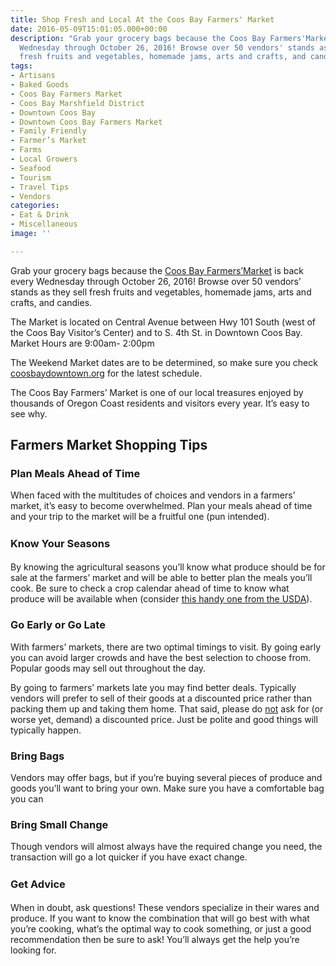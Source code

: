 ```yaml
---
title: Shop Fresh and Local At the Coos Bay Farmers' Market
date: 2016-05-09T15:01:05.000+00:00
description: "Grab your grocery bags because the Coos Bay Farmers'Market is back every
  Wednesday through October 26, 2016! Browse over 50 vendors' stands as they sell
  fresh fruits and vegetables, homemade jams, arts and crafts, and candies.\n\n"
tags:
- Artisans
- Baked Goods
- Coos Bay Farmers Market
- Coos Bay Marshfield District
- Downtown Coos Bay
- Downtown Coos Bay Farmers Market
- Family Friendly
- Farmer’s Market
- Farms
- Local Growers
- Seafood
- Tourism
- Travel Tips
- Vendors
categories:
- Eat & Drink
- Miscellaneous
image: ''

---
```

Grab your grocery bags because the <a href="http://coosbaydowntown.org/farmers-market/" target="_blank">Coos Bay Farmers’Market</a> is back every Wednesday through October 26, 2016! Browse over 50 vendors’ stands as they sell fresh fruits and vegetables, homemade jams, arts and crafts, and candies.

The Market is located on Central Avenue between Hwy 101 South (west of the Coos Bay Visitor’s Center) and to S. 4th St. in Downtown Coos Bay. Market Hours are 9:00am- 2:00pm

The Weekend Market dates are to be determined, so make sure you check <a href="http://coosbaydowntown.org/farmers-market/" target="_blank">coosbaydowntown.org</a> for the latest schedule.

The Coos Bay Farmers’ Market is one of our local treasures enjoyed by thousands of Oregon Coast residents and visitors every year. It’s easy to see why.

## Farmers Market Shopping Tips

### **Plan Meals Ahead of Time**

When faced with the multitudes of choices and vendors in a farmers’ market, it’s easy to become overwhelmed. Plan your meals ahead of time and your trip to the market will be a fruitful one (pun intended).

### <strong style="line-height: 1.5;">Know Your Seasons</strong>

By knowing the agricultural seasons you’ll know what produce should be for sale at the farmers’ market and will be able to better plan the meals you’ll cook. Be sure to check a crop calendar ahead of time to know what produce will be available when (consider <a href="http://www.usda.gov/oce/weather/CropCalendars/" target="_blank">this handy one from the USDA</a>).

### Go Early or Go Late

With farmers’ markets, there are two optimal timings to visit. By going early you can avoid larger crowds and have the best selection to choose from. Popular goods may sell out throughout the day.

By going to farmers’ markets late you may find better deals. Typically vendors will prefer to sell of their goods at a discounted price rather than packing them up and taking them home. That said, please do <span style="text-decoration: underline;">not</span> ask for (or worse yet, demand) a discounted price. Just be polite and good things will typically happen.

### Bring Bags

Vendors may offer bags, but if you’re buying several pieces of produce and goods you’ll want to bring your own. Make sure you have a comfortable bag you can

### Bring Small Change

Though vendors will almost always have the required change you need, the transaction will go a lot quicker if you have exact change.

### <strong style="line-height: 1.5;">Get Advice</strong>

When in doubt, ask questions! These vendors specialize in their wares and produce. If you want to know the combination that will go best with what you’re cooking, what’s the optimal way to cook something, or just a good recommendation then be sure to ask! You’ll always get the help you’re looking for.

 

 